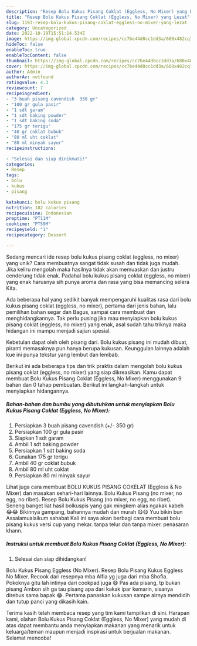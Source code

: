 ```yaml
---
description: "Resep Bolu Kukus Pisang Coklat (Eggless, No Mixer) yang Lezat"
title: "Resep Bolu Kukus Pisang Coklat (Eggless, No Mixer) yang Lezat"
slug: 1193-resep-bolu-kukus-pisang-coklat-eggless-no-mixer-yang-lezat
category: Uncategorized
date: 2022-10-19T15:51:14.534Z
image: https://img-global.cpcdn.com/recipes/cc7be44d8cc1dd3a/680x482cq70/bolu-kukus-pisang-coklat-eggless-no-mixer-foto-resep-utama.jpg
hideToc: false
enableToc: true
enableTocContent: false
thumbnail: https://img-global.cpcdn.com/recipes/cc7be44d8cc1dd3a/680x482cq70/bolu-kukus-pisang-coklat-eggless-no-mixer-foto-resep-utama.jpg
cover: https://img-global.cpcdn.com/recipes/cc7be44d8cc1dd3a/680x482cq70/bolu-kukus-pisang-coklat-eggless-no-mixer-foto-resep-utama.jpg
author: Admin
authorAv: notfound
ratingvalue: 4.3
reviewcount: 7
recipeingredient:
- "3 buah pisang cavendish  350 gr"
- "100 gr gula pasir"
- "1 sdt garam"
- "1 sdt baking powder"
- "1 sdt baking soda"
- "175 gr terigu"
- "40 gr coklat bubuk"
- "80 ml uht coklat"
- "80 ml minyak sayur"
recipeinstructions:

- "Selesai dan siap dinikmati!"
categories:
- Resep
tags:
- bolu
- kukus
- pisang

katakunci: bolu kukus pisang 
nutrition: 182 calories
recipecuisine: Indonesian
preptime: "PT11M"
cooktime: "PT59M"
recipeyield: "1"
recipecategory: Dessert

---
```





Sedang mencari ide resep bolu kukus pisang coklat (eggless, no mixer) yang unik? Cara membuatnya sangat tidak susah dan tidak juga mudah. Jika keliru mengolah maka hasilnya tidak akan memuaskan dan justru cenderung tidak enak. Padahal bolu kukus pisang coklat (eggless, no mixer) yang enak harusnya sih punya aroma dan rasa yang bisa memancing selera Kita.





Ada beberapa hal yang sedikit banyak mempengaruhi kualitas rasa dari bolu kukus pisang coklat (eggless, no mixer), pertama dari jenis bahan, lalu pemilihan bahan segar dan Bagus, sampai cara membuat dan menghidangkannya. Tak perlu pusing jika mau menyiapkan bolu kukus pisang coklat (eggless, no mixer) yang enak,      asal sudah tahu triknya maka hidangan ini mampu menjadi sajian spesial.














Kebetulan dapat oleh oleh pisang dari. Bolu kukus pisang ini mudah dibuat, piranti memasaknya pun hanya berupa kukusan. Keunggulan lainnya adalah kue ini punya tekstur yang lembut dan lembab.






Berikut ini ada beberapa tips dan trik praktis dalam mengolah bolu kukus pisang coklat (eggless, no mixer) yang siap dikreasikan. Kamu dapat membuat Bolu Kukus Pisang Coklat (Eggless, No Mixer) menggunakan 9 bahan dan 0 tahap pembuatan. Berikut ini langkah-langkah untuk menyiapkan hidangannya.

<!--inarticleads1-->

##### Bahan-bahan dan bumbu yang dibutuhkan untuk menyiapkan Bolu Kukus Pisang Coklat (Eggless, No Mixer):

1. Persiapkan 3 buah pisang cavendish (+/- 350 gr)
1. Persiapkan 100 gr gula pasir
1. Siapkan 1 sdt garam
1. Ambil 1 sdt baking powder
1. Persiapkan 1 sdt baking soda
1. Gunakan 175 gr terigu
1. Ambil 40 gr coklat bubuk
1. Ambil 80 ml uht coklat
1. Persiapkan 80 ml minyak sayur


Lihat juga cara membuat BOLU KUKUS PISANG COKELAT (Eggless &amp; No Mixer) dan masakan sehari-hari lainnya. Bolu Kukus Pisang (no mixer, no egg, no ribet). Resep Bolu Kukus Pisang (no mixer, no egg, no ribet). Seneng banget liat hasil bolkuspis yang gak mingkem alias ngakak kabeh 😂😂 Bikinnya gampang, bahannya mudah dan murah 😋😋 Yuu bikin bun Assalamualaikum sahabat Kali ini saya akan berbagi cara membuat bolu pisang kukus versi cup yang mekar. tanpa telur dan tanpa mixer. penasaran khann. 

<!--inarticleads2-->

##### Instruksi untuk membuat Bolu Kukus Pisang Coklat (Eggless, No Mixer):


1. Selesai dan siap dihidangkan!

Bolu Kukus Pisang Eggless (No Mixer). Resep Bolu Pisang Kukus Eggless No Mixer. Recook dari resepnya mba Alfia yg juga dari mba Shofia. Pokoknya gitu lah intinya dari cookpad juga 😅 Pas ada pisang, tp bukan pisang Ambon sih ga tau pisang apa dari kakak ipar kemarin, sisanya direbus sama bapak 😂. Pertama panaskan kukusan sampe airnya mendidih dan tutup panci yang dikasih kain. 

Terima kasih telah membaca resep yang tim kami tampilkan di sini. Harapan kami, olahan Bolu Kukus Pisang Coklat (Eggless, No Mixer) yang mudah di atas dapat membantu anda menyiapkan makanan yang menarik untuk keluarga/teman maupun menjadi inspirasi untuk berjualan makanan. Selamat mencoba!
